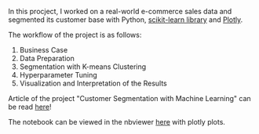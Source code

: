 In this procject, I worked on a real-world e-commerce sales data and segmented its customer base with Python, [scikit-learn library](https://scikit-learn.org/stable/modules/generated/sklearn.cluster.KMeans.html) and [Plotly](https://plot.ly/python/plotly-express/). 

The workflow of the project is as follows:

1. Business Case
2. Data Preparation
3. Segmentation with K-means Clustering
4. Hyperparameter Tuning
5. Visualization and Interpretation of the Results

Article of the project "Customer Segmentation with Machine Learning" can be read [here](https://towardsdatascience.com/customer-segmentation-with-machine-learning-a0ac8c3d4d84?source=friends_link&sk=91a45f28699eda78766335947bed7044)!

The notebook can be viewed in the nbviewer [here](https://nbviewer.jupyter.org/github/cereniyim/Data-Science-Projects/blob/41ea9bc14a567ace2a2e1ac82ab377ef12f983ae/Customer-Segmentation-Unsupervised-ML-Model/Customer_Segmentation_Kmeans_Clustering.ipynb) with plotly plots.

